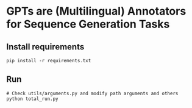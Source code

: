 # GPTs are (Multilingual) Annotators for Sequence Generation Tasks

## Install requirements

```shell
pip install -r requirements.txt
```

## Run

```shell
# Check utils/arguments.py and modify path arguments and others
python total_run.py
```
